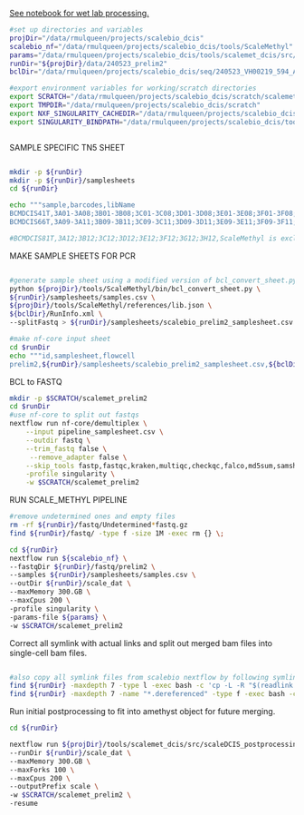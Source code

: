 [See notebook for wet lab processing.](https://mdandersonorg-my.sharepoint.com/personal/rmulqueen_mdanderson_org/_layouts/OneNote.aspx?id=%2Fpersonal%2Frmulqueen_mdanderson_org%2FDocuments%2FmetACT&wd=target%28scalebio%20sciMETv2.one%7CD3F046A2-B151-0443-938E-82A415D420EB%2F240422%20Scale%20Met%20Alpha%20Test%20Kit%202%7CC8153809-4616-E444-A791-2800DD23B717%2F%29)


```bash
#set up directories and variables
projDir="/data/rmulqueen/projects/scalebio_dcis"
scalebio_nf="/data/rmulqueen/projects/scalebio_dcis/tools/ScaleMethyl" 
params="/data/rmulqueen/projects/scalebio_dcis/tools/scalemet_dcis/src/dcis_runParams.yml"
runDir="${projDir}/data/240523_prelim2"
bclDir="/data/rmulqueen/projects/scalebio_dcis/seq/240523_VH00219_594_AAFLYGNM5"

#export environment variables for working/scratch directories
export SCRATCH="/data/rmulqueen/projects/scalebio_dcis/scratch/scalemet_work"
export TMPDIR="/data/rmulqueen/projects/scalebio_dcis/scratch"
export NXF_SINGULARITY_CACHEDIR="/data/rmulqueen/projects/scalebio_dcis/singularity"
export SINGULARITY_BINDPATH="/data/rmulqueen/projects/scalebio_dcis/tools/ScaleMethyl/bin" 



```

SAMPLE SPECIFIC TN5 SHEET

```bash

mkdir -p ${runDir}
mkdir -p ${runDir}/samplesheets
cd ${runDir}

echo """sample,barcodes,libName
BCMDCIS41T,3A01-3A08;3B01-3B08;3C01-3C08;3D01-3D08;3E01-3E08;3F01-3F08;3G01-3G08;3H01-3H08,ScaleMethyl
BCMDCIS66T,3A09-3A11;3B09-3B11;3C09-3C11;3D09-3D11;3E09-3E11;3F09-3F11;3G09-3G11;3H09-3H11,ScaleMethyl""" > ${runDir}/samplesheets/samples.csv

#BCMDCIS81T,3A12;3B12;3C12;3D12;3E12;3F12;3G12;3H12,ScaleMethyl is excluded (no cells)
```

MAKE SAMPLE SHEETS FOR PCR

```bash

#generate sample sheet using a modified version of bcl_convert_sheet.py to allow for pcr plate specifications.
python ${projDir}/tools/ScaleMethyl/bin/bcl_convert_sheet.py \
${runDir}/samplesheets/samples.csv \
${projDir}/tools/ScaleMethyl/references/lib.json \
${bclDir}/RunInfo.xml \
--splitFastq > ${runDir}/samplesheets/scalebio_prelim2_samplesheet.csv

#make nf-core input sheet
cd $runDir
echo """id,samplesheet,flowcell
prelim2,${runDir}/samplesheets/scalebio_prelim2_samplesheet.csv,${bclDir}""" > pipeline_samplesheet.csv

```

BCL to FASTQ

```bash
mkdir -p $SCRATCH/scalemet_prelim2
cd $runDir
#use nf-core to split out fastqs
nextflow run nf-core/demultiplex \
    --input pipeline_samplesheet.csv \
    --outdir fastq \
    --trim_fastq false \
     --remove_adapter false \
    --skip_tools fastp,fastqc,kraken,multiqc,checkqc,falco,md5sum,samshee \
    -profile singularity \
    -w $SCRATCH/scalemet_prelim2
```

RUN SCALE_METHYL PIPELINE

```bash
#remove undetermined ones and empty files
rm -rf ${runDir}/fastq/Undetermined*fastq.gz
find ${runDir}/fastq/ -type f -size 1M -exec rm {} \;

cd ${runDir}
nextflow run ${scalebio_nf} \
--fastqDir ${runDir}/fastq/prelim2 \
--samples ${runDir}/samplesheets/samples.csv \
--outDir ${runDir}/scale_dat \
--maxMemory 300.GB \
--maxCpus 200 \
-profile singularity \
-params-file ${params} \
-w $SCRATCH/scalemet_prelim2

```

Correct all symlink with actual links and split out merged bam files into single-cell bam files.

```bash

#also copy all symlink files from scalebio nextflow by following symlinks (so we don't need work dir maintained)
find ${runDir} -maxdepth 7 -type l -exec bash -c 'cp -L -R "$(readlink -m "$0")" "$0".dereferenced' {} \; #copy files
find ${runDir} -maxdepth 7 -name "*.dereferenced" -type f -exec bash -c 'mv $0 $(echo $0 | sed -e 's/".dereferenced"//g' -)' {} \; #move to old file names
```


Run initial postprocessing to fit into amethyst object for future merging.

```bash
cd ${runDir}

nextflow run ${projDir}/tools/scalemet_dcis/src/scaleDCIS_postprocessing.nf.groovy \
--runDir ${runDir}/scale_dat \
--maxMemory 300.GB \
--maxForks 100 \
--maxCpus 200 \
--outputPrefix scale \
-w $SCRATCH/scalemet_prelim2 \
-resume
```